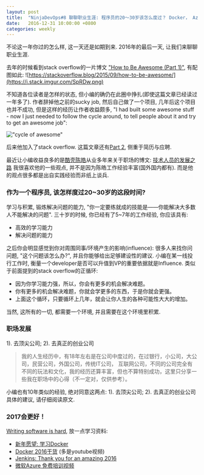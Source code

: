 ```yaml
---
layout: post
title:  "NinjaDevOps#8 聊聊职业生涯: 程序员的20～30岁该怎么度过？ Docker， Azure学习干货"
date:   2016-12-31 10:00:00 +0800
categories: weekly
---
```

不论这一年你过的怎么样, 这一天还是如期到来.  2016年的最后一天, 让我们来聊聊职业生涯. 

去年的时候看到stack overflow的一片博文 ["How to Be Awesome (Part 1)"](https://stackoverflow.blog/2015/09/how-to-be-awesome/), 有配图如此:
![https://stackoverflow.blog/2015/09/how-to-be-awesome/](https://i.stack.imgur.com/SpRDw.png)

不知道各位读者是怎样的状态, 但小编的确仍在此圈中挣扎(即使这篇文章已经读过一年多了). 作者辞掉他之前的sucky job, 然后自己做了一个项目, 几年后这个项目也并不成功,
但是这样的经历让作者收益颇多, "I had built some awesome stuff - now I just needed to follow the cycle around, to tell people about it and try to get an awesome job":

!["cycle of awesome"](https://i.stack.imgur.com/iEp0c.png)

后来他加入了stack overflow.  这篇文章还有[Part 2](https://stackoverflow.blog/2015/11/how-to-be-awesome-part-2/), 侧重于简历与应聘.

最近让小编收益良多的是[酷壳陈皓](http://coolshell.cn/haoel)从业多年来关于职场的博文: [技术人员的发展之路](http://coolshell.cn/articles/17583.html)
我很喜欢他的一些观点, 并不是因为陈皓工作经验丰富(国外国内都有). 而是他的观点很多都是出自实践经验而非纸上谈兵. 


### 作为一个程序员, 该怎样度过20~30岁的这段时间?

学习与积累, 锻炼解决问题的能力, "你一定要练就成的技能是——你能解决大多数人不能解决的问题".  三十岁的时候, 你已经有了5~7年的工作经验, 你应该具有: 
  - 高效的学习能力
  - 解决问题的能力

之后你会明显感觉到你对周围同事/环境产生的影响(influence): 很多人来找你问问题, "这个问题该怎么办?", 并且你能够给出足够建设性的建议.  小编在某一线投行工作时, 衡量一个developer是否可以升值到VP的重要依据就是Influence. 
类似于前面提到的stack overflow的正循环:
  - 因为你学习能力强，所以，你会有更多的机会解决难题。
  - 你有更多的机会解决难题，你就会学更多的东西，于是你就会更强。
  - 上面这个循环，只要循环上几年，就会让你人生的各种可能性大大的增加。
  
 当然, 这所有的一切, 都需要一个环境, 并且需要在这个环境里积累. 
 
### 职场发展
1). 去顶尖公司; 2). 去真正的创业公司

> 我的人生经历中，有18年左右是在公司中度过的，在过银行，小公司，大公司，民营公司，外国公司，传统IT公司，
互联网公司，不同的公司完全有不同的玩法和文化，我的经历还算丰富，但也不算特别成功，这里只分享一些我在职场中的心得（不一定对，仅供参考）。

小编也有10年类似的经验, 绝对同意这两点: 1). 去顶尖公司; 2). 去真正的创业公司
具体的建议, 请仔细阅读原文. 


### 2017会更好！
[Writing software is hard](https://m.signalvnoise.com/writing-software-is-hard-388d5e982ad9#.cj93ey395),  放一点学习资料:

 - [新年愿望: 学习Docker](https://blog.docker.com/2016/12/new-years-resolution-learn-docker/)
 - [Docker 2016干货](https://blog.docker.com/2016/12/top-docker-content-2016/) (多是youtube视频)
 - [Jenkins: Thank you for an amazing 2016](https://jenkins.io/blog/2016/12/31/what-a-year/)
 - [微软Azure 免费培训视频](https://azure.microsoft.com/en-us/learn/skills/?Ocid=C+E%20Social%20FY17_Social_TW_Azure_20161215_730261854)
 
